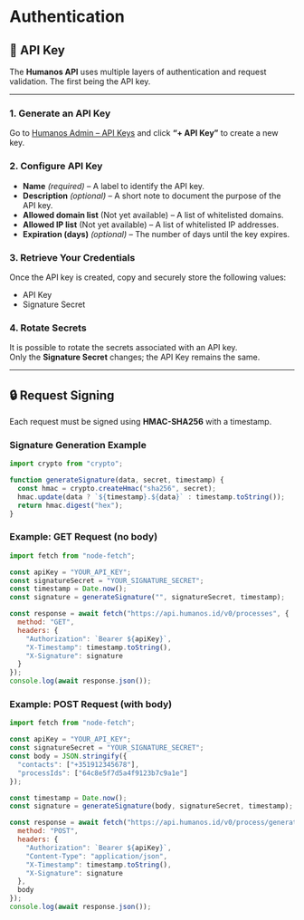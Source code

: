 # Authentication

## 🔑 API Key

The **Humanos API** uses multiple layers of authentication and request validation. The first being the API key.

---

### 1. Generate an API Key
Go to [Humanos Admin – API Keys](https://app.humanos.id/admin/api-keys) and click **“+ API Key”** to create a new key.

### 2. Configure API Key
- **Name** _(required)_ – A label to identify the API key.  
- **Description** _(optional)_ – A short note to document the purpose of the API key.  
- **Allowed domain list** (Not yet available) – A list of whitelisted domains.  
- **Allowed IP list** (Not yet available) – A list of whitelisted IP addresses.  
- **Expiration (days)** _(optional)_ – The number of days until the key expires.

### 3. Retrieve Your Credentials
Once the API key is created, copy and securely store the following values:
- API Key  
- Signature Secret  

### 4. Rotate Secrets
It is possible to rotate the secrets associated with an API key.  
Only the **Signature Secret** changes; the API Key remains the same.

---

## 🔒 Request Signing

Each request must be signed using **HMAC-SHA256** with a timestamp.

### Signature Generation Example
```javascript
import crypto from "crypto";

function generateSignature(data, secret, timestamp) {
  const hmac = crypto.createHmac("sha256", secret);
  hmac.update(data ? `${timestamp}.${data}` : timestamp.toString());
  return hmac.digest("hex");
}
```

### Example: GET Request (no body)
```javascript
import fetch from "node-fetch";

const apiKey = "YOUR_API_KEY";
const signatureSecret = "YOUR_SIGNATURE_SECRET";
const timestamp = Date.now();
const signature = generateSignature("", signatureSecret, timestamp);

const response = await fetch("https://api.humanos.id/v0/processes", {
  method: "GET",
  headers: {
    "Authorization": `Bearer ${apiKey}`,
    "X-Timestamp": timestamp.toString(),
    "X-Signature": signature
  }
});
console.log(await response.json());
```

### Example: POST Request (with body)
```javascript
import fetch from "node-fetch";

const apiKey = "YOUR_API_KEY";
const signatureSecret = "YOUR_SIGNATURE_SECRET";
const body = JSON.stringify({
  "contacts": ["+351912345678"],
  "processIds": ["64c8e5f7d5a4f9123b7c9a1e"]
});

const timestamp = Date.now();
const signature = generateSignature(body, signatureSecret, timestamp);

const response = await fetch("https://api.humanos.id/v0/process/generate", {
  method: "POST",
  headers: {
    "Authorization": `Bearer ${apiKey}`,
    "Content-Type": "application/json",
    "X-Timestamp": timestamp.toString(),
    "X-Signature": signature
  },
  body
});
console.log(await response.json());
```
